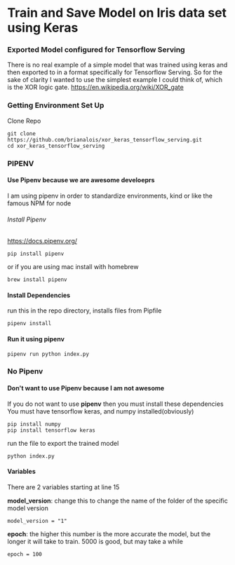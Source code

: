 # Train and Save Model on Iris data set using Keras
### Exported Model configured for Tensorflow Serving

There is no real example of a simple model that was trained using 
keras and then exported to in a format specifically for 
Tensorflow Serving. So for the sake of clarity I wanted to use the simplest 
example I could think of, which is the XOR logic gate. https://en.wikipedia.org/wiki/XOR_gate




### Getting Environment Set Up
Clone Repo
```angular2html
git clone https://github.com/brianalois/xor_keras_tensorflow_serving.git
cd xor_keras_tensorflow_serving
```

### PIPENV
#### Use Pipenv because we are awesome develoeprs
I am using pipenv in order to standardize environments, kind or like the famous NPM for node

###### Install Pipenv
https://docs.pipenv.org/
```angular2html
pip install pipenv
```
or if you are using mac install with homebrew
```angular2html
brew install pipenv
```

#### Install Dependencies
run this in the repo directory, installs files from Pipfile
```angular2html
pipenv install
```
#### Run it using pipenv
```angular2html
pipenv run python index.py
```
### No Pipenv
#### Don't want to use Pipenv because I am not awesome
If you do not want to use **pipenv** then you must install these dependencies
You must have tensorflow keras, and numpy installed(obviously)
```angular2html
pip install numpy
pip install tensorflow keras
```
run the file to export the trained model
```angular2html
python index.py
```
#### Variables

There are 2 variables starting at line 15

**model_version**: change this to change the 
name of the folder of the specific model version
```angular2html
model_version = "1"
```
**epoch**: the higher this number is the more accurate the model, but the longer it will take to train. 5000 is good, but may take a while
```angular2html
epoch = 100
```

